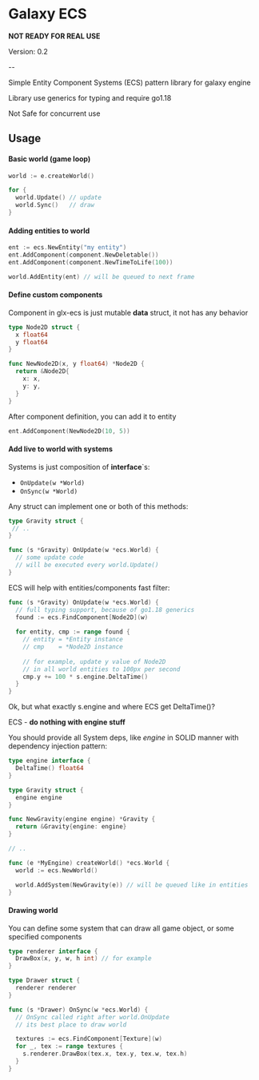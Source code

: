 # Galaxy ECS

__NOT READY FOR REAL USE__

Version: 0.2

--

Simple Entity Component Systems (ECS) pattern library
for galaxy engine

Library use generics for typing and require go1.18

Not Safe for concurrent use

## Usage

#### Basic world (game loop)

```go
world := e.createWorld()

for {
  world.Update() // update
  world.Sync()   // draw
}
```

#### Adding entities to world

```go
ent := ecs.NewEntity("my entity")
ent.AddComponent(component.NewDeletable())
ent.AddComponent(component.NewTimeToLife(100))

world.AddEntity(ent) // will be queued to next frame
```

#### Define custom components

Component in glx-ecs is just mutable __data__ struct, it not
has any behavior

```go
type Node2D struct {
  x float64
  y float64
}

func NewNode2D(x, y float64) *Node2D {
  return &Node2D{
    x: x,
    y: y,
  }
}
```

After component definition, you can add it to entity

```go
ent.AddComponent(NewNode2D(10, 5))
```

#### Add live to world with systems

Systems is just composition of __interface__`s:

- `OnUpdate(w *World)`
- `OnSync(w *World)`

Any struct can implement one or both of this methods:

```go
type Gravity struct {
 // ..
}

func (s *Gravity) OnUpdate(w *ecs.World) {
  // some update code
  // will be executed every world.Update()
}
```

ECS will help with entities/components fast filter:

```go
func (s *Gravity) OnUpdate(w *ecs.World) {
  // full typing support, because of go1.18 generics
  found := ecs.FindComponent[Node2D](w)
  
  for entity, cmp := range found {
    // entity = *Entity instance
    // cmp    = *Node2D instance
	
    // for example, update y value of Node2D
    // in all world entities to 100px per second
    cmp.y += 100 * s.engine.DeltaTime()
  }
}
```

Ok, but what exactly s.engine and where ECS get DeltaTime()?

ECS - __do nothing with engine stuff__

You should provide all System deps, like _engine_ in SOLID
manner with dependency injection pattern:

```go
type engine interface {
  DeltaTime() float64
}

type Gravity struct {
  engine engine
}

func NewGravity(engine engine) *Gravity {
  return &Gravity{engine: engine}
}

// ..

func (e *MyEngine) createWorld() *ecs.World {
  world := ecs.NewWorld()

  world.AddSystem(NewGravity(e)) // will be queued like in entities
}
```

#### Drawing world

You can define some system that can draw
all game object, or some specified components

```go
type renderer interface {
  DrawBox(x, y, w, h int) // for example
}

type Drawer struct {
  renderer renderer
}

func (s *Drawer) OnSync(w *ecs.World) {
  // OnSync called right after world.OnUpdate
  // its best place to draw world

  textures := ecs.FindComponent[Texture](w)
  for _, tex := range textures {
    s.renderer.DrawBox(tex.x, tex.y, tex.w, tex.h)
  }
}
```
